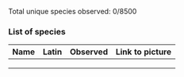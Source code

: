 Total unique species observed: 0/8500



### List of species

| Name | Latin | Observed | Link to picture |
| ---- | ----- | -------- | --------------- |
|      |       |          |                 |
|      |       |          |                 |
|      |       |          |                 |
